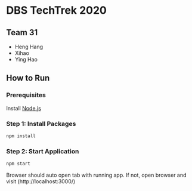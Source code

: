 # DBS TechTrek 2020 

## Team 31

- Heng Hang 
- Xihao
- Ying Hao 

## How to Run

### Prerequisites

Install [Node.js](https://nodejs.org/en/)

### Step 1: Install Packages
```bash
npm install 
```

### Step 2: Start Application
```bash
npm start
```
Browser should auto open tab with running app.
If not, open browser and visit (http://localhost:3000/)
